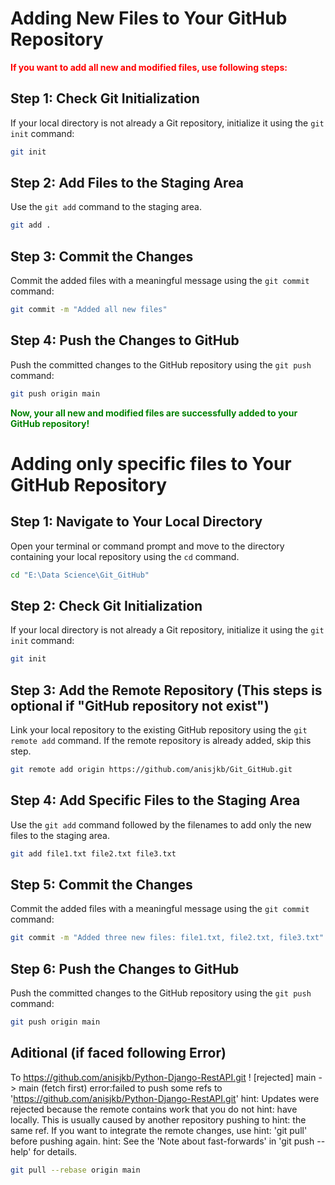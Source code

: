 # Adding New Files to Your GitHub Repository

**<span style='color:red'>If you want to add all new and modified files, use following steps:</span>**

## Step 1: Check Git Initialization
If your local directory is not already a Git repository, initialize it using the `git init` command:

```bash
git init
```
## Step 2: Add Files to the Staging Area
Use the `git add` command to the staging area.

```bash
git add .
```

## Step 3: Commit the Changes
Commit the added files with a meaningful message using the `git commit` command:

```bash
git commit -m "Added all new files"
```

## Step 4: Push the Changes to GitHub
Push the committed changes to the GitHub repository using the `git push` command:

```bash
git push origin main
```

**<span style='color:green'>Now, your all new and modified files are successfully added to your GitHub repository!</span>**

# Adding only specific files to Your GitHub Repository

## Step 1: Navigate to Your Local Directory
Open your terminal or command prompt and move to the directory containing your local repository using the `cd` command.

```bash
cd "E:\Data Science\Git_GitHub"
```

## Step 2: Check Git Initialization
If your local directory is not already a Git repository, initialize it using the `git init` command:

```bash
git init
```

## Step 3: Add the Remote Repository (This steps is optional if "GitHub repository not exist")
Link your local repository to the existing GitHub repository using the `git remote add` command. If the remote repository is already added, skip this step.

```bash
git remote add origin https://github.com/anisjkb/Git_GitHub.git
```

## Step 4: Add Specific Files to the Staging Area
Use the `git add` command followed by the filenames to add only the new files to the staging area.

```bash
git add file1.txt file2.txt file3.txt
```
## Step 5: Commit the Changes
Commit the added files with a meaningful message using the `git commit` command:

```bash
git commit -m "Added three new files: file1.txt, file2.txt, file3.txt"
```

## Step 6: Push the Changes to GitHub
Push the committed changes to the GitHub repository using the `git push` command:

```bash
git push origin main
```
## Aditional (if faced following Error)

To https://github.com/anisjkb/Python-Django-RestAPI.git
 ! [rejected]        main -> main (fetch first)
error:failed to push some refs to 'https://github.com/anisjkb/Python-Django-RestAPI.git'
hint: Updates were rejected because the remote contains work that you do not
hint: have locally. This is usually caused by another repository pushing to
hint: the same ref. If you want to integrate the remote changes, use
hint: 'git pull' before pushing again.
hint: See the 'Note about fast-forwards' in 'git push --help' for details.

```bash
git pull --rebase origin main
```
